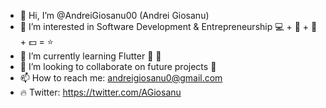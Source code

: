 - 👋 Hi, I’m @AndreiGiosanu00 (Andrei Giosanu)
- 👀 I’m interested in Software Development & Entrepreneurship 💻 + 📱 + 👔 + 💵 = ⭐
- 🌱 I’m currently learning Flutter 🤩 🚀 
- 💞️ I’m looking to collaborate on future projects 🤙
- 📫 How to reach me: andreigiosanu0@gmail.com
- 🔥 Twitter: https://twitter.com/AGiosanu

<!---
AndreiGiosanu00/AndreiGiosanu00 is a ✨ special ✨ repository because its `README.md` (this file) appears on your GitHub profile.
You can click the Preview link to take a look at your changes.
--->
